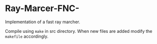 # Ray-Marcer-FNC-
Implementation of a fast ray marcher.

Compile using `make` in src directory.
When new files are added modify the `makefile` accordingly.

